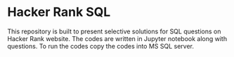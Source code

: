 # Hacker Rank SQL
This repository is built to present selective solutions for SQL questions on Hacker Rank website. The codes are written in Jupyter notebook along with questions. To run the codes copy the codes into MS SQL server. 
